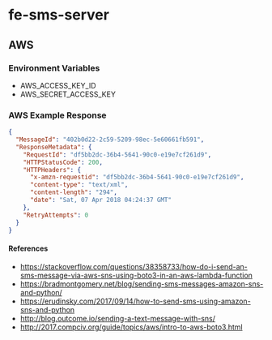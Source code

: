 # fe-sms-server


## AWS



### Environment Variables

- AWS_ACCESS_KEY_ID
- AWS_SECRET_ACCESS_KEY



### AWS Example Response

```json
{
  "MessageId": "402b0d22-2c59-5209-98ec-5e60661fb591",
  "ResponseMetadata": {
    "RequestId": "df5bb2dc-36b4-5641-90c0-e19e7cf261d9",
    "HTTPStatusCode": 200,
    "HTTPHeaders": {
      "x-amzn-requestid": "df5bb2dc-36b4-5641-90c0-e19e7cf261d9",
      "content-type": "text/xml",
      "content-length": "294",
      "date": "Sat, 07 Apr 2018 04:24:37 GMT"
    },
    "RetryAttempts": 0
  }
}
```



#### References

* https://stackoverflow.com/questions/38358733/how-do-i-send-an-sms-message-via-aws-sns-using-boto3-in-an-aws-lambda-function
* https://bradmontgomery.net/blog/sending-sms-messages-amazon-sns-and-python/
* https://erudinsky.com/2017/09/14/how-to-send-sms-using-amazon-sns-and-python
* http://blog.outcome.io/sending-a-text-message-with-sns/
* http://2017.compciv.org/guide/topics/aws/intro-to-aws-boto3.html
